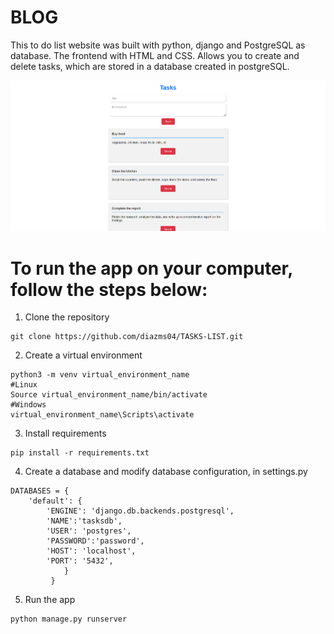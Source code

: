 # BLOG
This to do list website was built with python, django and PostgreSQL as database. The frontend with HTML and CSS.
Allows you to create and delete tasks, which are stored in a database created in postgreSQL.

![](https://github.com/diazms04/TASKS-LIST/blob/main/Screenshot%202023-03-26%20161204.png)

# To run the app on your computer, follow the steps below:

1. Clone the repository
```
git clone https://github.com/diazms04/TASKS-LIST.git
```

2. Create a virtual environment
```
python3 -m venv virtual_environment_name
#Linux
Source virtual_environment_name/bin/activate
#Windows
virtual_environment_name\Scripts\activate
```

3. Install requirements
```
pip install -r requirements.txt
```
4. Create a database and modify database configuration, in settings.py
```
DATABASES = {
    'default': {
        'ENGINE': 'django.db.backends.postgresql',
        'NAME':'tasksdb',
        'USER': 'postgres',
        'PASSWORD':'password',
        'HOST': 'localhost',
        'PORT': '5432',
            }
         }
```

5. Run the app
```
python manage.py runserver
```

